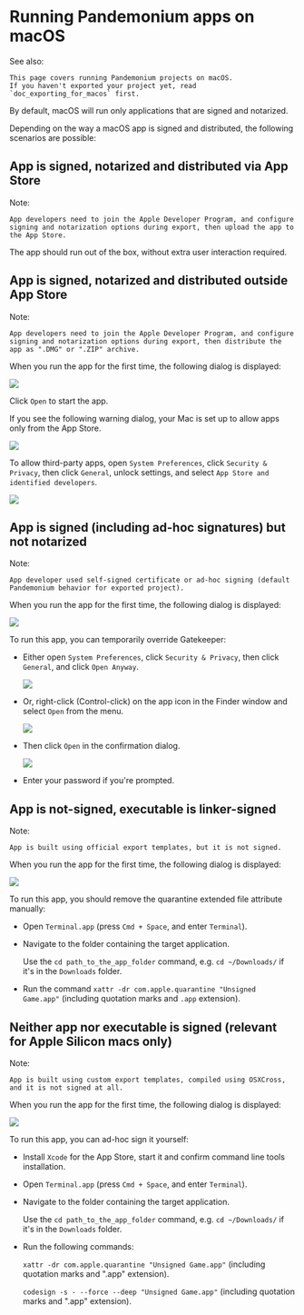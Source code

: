 

Running Pandemonium apps on macOS
===========================

See also:


    This page covers running Pandemonium projects on macOS.
    If you haven't exported your project yet, read `doc_exporting_for_macos` first.

By default, macOS will run only applications that are signed and notarized.

Depending on the way a macOS app is signed and distributed, the following scenarios are possible:

App is signed, notarized and distributed via App Store
------------------------------------------------------

Note:


    App developers need to join the Apple Developer Program, and configure signing and notarization options during export, then upload the app to the App Store.

The app should run out of the box, without extra user interaction required.

App is signed, notarized and distributed outside App Store
----------------------------------------------------------

Note:


    App developers need to join the Apple Developer Program, and configure signing and notarization options during export, then distribute the app as ".DMG" or ".ZIP" archive.

When you run the app for the first time, the following dialog is displayed:

![](img/signed_and_notarized_0.png)

Click `Open` to start the app.

If you see the following warning dialog, your Mac is set up to allow apps only from the App Store.

![](img/signed_and_notarized_1.png)

To allow third-party apps, open `System Preferences`, click `Security & Privacy`, then click `General`, unlock settings, and select `App Store and identified developers`.

![](img/sys_pref_0.png)

App is signed (including ad-hoc signatures) but not notarized
-------------------------------------------------------------

Note:


    App developer used self-signed certificate or ad-hoc signing (default Pandemonium behavior for exported project).

When you run the app for the first time, the following dialog is displayed:

![](img/signed_0.png)

To run this app, you can temporarily override Gatekeeper:

* Either open `System Preferences`, click `Security & Privacy`, then click `General`, and click `Open Anyway`.

  ![](img/sys_pref_1.png)

* Or, right-click (Control-click) on the app icon in the Finder window and select `Open` from the menu.

  ![](img/signed_1.png)

* Then click `Open` in the confirmation dialog.

  ![](img/signed_2.png)

* Enter your password if you're prompted.

App is not-signed, executable is linker-signed
----------------------------------------------

Note:


    App is built using official export templates, but it is not signed.

When you run the app for the first time, the following dialog is displayed:

![](img/linker_signed_1.png)

To run this app, you should remove the quarantine extended file attribute manually:

* Open `Terminal.app` (press `Cmd + Space`, and enter `Terminal`).

* Navigate to the folder containing the target application.

  Use the `cd path_to_the_app_folder` command, e.g. `cd ~/Downloads/` if it's in the `Downloads` folder.

* Run the command `xattr -dr com.apple.quarantine "Unsigned Game.app"` (including quotation marks and `.app` extension).

Neither app nor executable is signed (relevant for Apple Silicon macs only)
---------------------------------------------------------------------------

Note:


    App is built using custom export templates, compiled using OSXCross, and it is not signed at all.

When you run the app for the first time, the following dialog is displayed:

![](img/unsigned_1.png)

To run this app, you can ad-hoc sign it yourself:

* Install `Xcode` for the App Store, start it and confirm command line tools installation.

* Open `Terminal.app` (press `Cmd + Space`, and enter `Terminal`).

* Navigate to the folder containing the target application.

  Use the `cd path_to_the_app_folder` command, e.g. `cd ~/Downloads/` if it's in the `Downloads` folder.

* Run the following commands:

  `xattr -dr com.apple.quarantine "Unsigned Game.app"` (including quotation marks and ".app" extension).

  `codesign -s - --force --deep "Unsigned Game.app"` (including quotation marks and ".app" extension).
